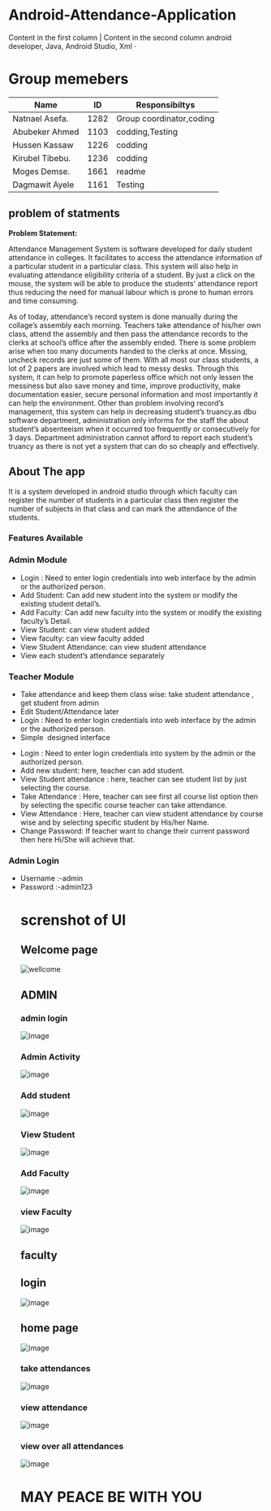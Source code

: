 # Android-Attendance-Application

Content in the first column | Content in the second column
android developer, Java, Android Studio, Xml ·

# Group memebers
 
 Name | ID | Responsibiltys
------------ | ------------- | -------------
Natnael Asefa.   | 1282    | Group coordinator,coding
Abubeker Ahmed   |    1103 |codding,Testing
Hussen Kassaw    |  1226   |codding
Kirubel Tibebu.  |  1236   |codding
Moges Demse.     | 1661    |readme
Dagmawit Ayele   | 1161    | Testing

 
 
 ## problem of statments
 
 <b> Problem Statement: </b>

Attendance Management System is software developed for daily student attendance in colleges. It facilitates to access the attendance information of a particular student in a particular class. This system will also help in evaluating attendance eligibility criteria of a student. By just a click on the mouse, the system will be able to produce the students' attendance report thus reducing the need for manual labour which is prone to human errors and time consuming.



As of today, attendance’s record system  is done manually during the collage’s assembly each morning. Teachers take attendance of his/her own class, attend the assembly and then pass the attendance records to the clerks at school’s office after the assembly ended. There is some problem arise when too many documents handed to the clerks at once. Missing, uncheck records are just some of them. With all most our class students, a lot of 2 papers are involved which lead to messy desks. Through this system, it can help to promote paperless office which not only lessen the messiness but also save money and time, improve productivity, make documentation easier, secure personal information and most importantly it can help the environment. Other than problem involving record’s management, this system can help in decreasing student’s truancy.as dbu software department, administration only informs for the staff the about student’s absenteeism when it occurred too frequently or consecutively for 3 days. Department administration cannot afford to report each student’s truancy as there is not yet a system that can do so cheaply and effectively. 

 
## About The app

It is a system developed in android studio through which
faculty can register the number of students in a particular
class then register the number of subjects in that class and can mark the attendance of the students.

### Features Available

<h3>Admin Module</h3>

<ul>
<li> Login : Need to enter login credentials into web interface by the admin or the authorized person.</li>
 	<li>Add Student:   Can add new student into the system or modify the existing student detail’s.</li>
 	<li>Add Faculty: Can add new faculty into the system or modify the existing faculty’s Detail.</li>
 	<li>View Student: can view student added</li>
 	<li>View faculty: can view faculty added</li>
 	<li>View Student Attendance: can view student attendance</li>
 	<li>View each student’s attendance separately</li>
</ul>

<h3>Teacher Module</h3>

<ul>
 	<li>Take attendance and keep them class wise: take student attendance , get student from admin</li>
 	<li>Edit Student/Attendance later</li>
<li> Login : Need to enter login credentials into web interface by the admin or the authorized person.</li>
 	<li>Simple  designed interface</li>
</ul>

* Login : Need to enter login credentials into system by the admin or the authorized person.
* Add new student: here, teacher can add student.
* View Student attendance : here, teacher can see student list by just selecting the course.
* 	Take Attendance : Here, teacher can see first all course list option then by selecting the specific course teacher can take attendance.
* View Attendance : Here, teacher can view student attendance by course wise and by selecting specific student by His/her Name. 
* Change Password:  If teacher want to change their current password then here Hi/She will achieve that.



<h3>Admin Login</h3>

<ul>
 	<li>Username :-admin</li>
 	<li>Password :-admin123</li>
 
 # screnshot of UI
 ## Welcome page
![wellcome](https://user-images.githubusercontent.com/34947939/104813542-d15f2680-581a-11eb-8b80-362febe5b948.jpg)
## ADMIN
### admin login
![image](https://user-images.githubusercontent.com/34947939/104813627-62ce9880-581b-11eb-856f-6ad9c1f1172f.png)
 
 ### Admin Activity
 ![image](https://user-images.githubusercontent.com/34947939/104813642-7f6ad080-581b-11eb-89e4-879a9f4ae7a0.png)
 
### Add student
![image](https://user-images.githubusercontent.com/34947939/104813669-b04b0580-581b-11eb-81d5-2c27935b9394.png)

### View Student
![image](https://user-images.githubusercontent.com/34947939/104813688-d53f7880-581b-11eb-9efc-4275ebe9d444.png)

### Add Faculty
![image](https://user-images.githubusercontent.com/34947939/104813822-a07ff100-581c-11eb-8e87-d93a1377f1bd.png)
### view Faculty
![image](https://user-images.githubusercontent.com/34947939/104813742-28193000-581c-11eb-9003-b46e83e3e4aa.png)
 ## faculty
 ## login
 ![image](https://user-images.githubusercontent.com/34947939/104814131-441dd100-581e-11eb-95d7-ac1b09f97e4d.png)

 ## home page
 ![image](https://user-images.githubusercontent.com/34947939/104814023-b641e600-581d-11eb-8467-36c88576bf8f.png)

 ### take attendances
 
![image](https://user-images.githubusercontent.com/34947939/104814043-d376b480-581d-11eb-8cac-cb54a1295170.png)
### view attendance

![image](https://user-images.githubusercontent.com/34947939/104814062-f5703700-581d-11eb-81ff-8b6ba59c639c.png)

### view over all attendances
![image](https://user-images.githubusercontent.com/34947939/104814095-0f117e80-581e-11eb-8616-0b02166fa084.png)
 
 # MAY PEACE BE WITH YOU
